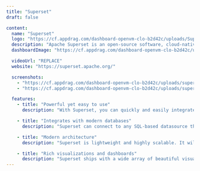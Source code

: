 ```yaml
---
title: "Superset"
draft: false

content:
  name: "Superset"
  logo: "https://cf.appdrag.com/dashboard-openvm-clo-b2d42c/uploads/Superset-logo-0UkA.png"
  description: "Apache Superset is an open-source software, cloud-native application for data exploration and data visualization able to handle data at petabyte scale. It's fast, lightweight, intuitive and loaded with options that make it easy for users of all skillsets to explore and visualize their data, from simple line charts to highly detailed geospatial charts."
  dashboardImage: "https://cf.appdrag.com/dashboard-openvm-clo-b2d42c/uploads/superset-2-SHXc.jpg"

  videoUrl: "REPLACE"
  website: "https://superset.apache.org/"

  screenshots:
    - "https://cf.appdrag.com/dashboard-openvm-clo-b2d42c/uploads/superset-2-SHXc.jpg"
    - "https://cf.appdrag.com/dashboard-openvm-clo-b2d42c/uploads/superset-1-Jssu.jpg"

  features:
    - title: "Powerful yet easy to use"
      description: "With Superset, you can quickly and easily integrate and explore your data, using either the simple no-code viz builder or the state-of-the-art SQL IDE."

    - title: "Integrates with modern databases"
      description: "Superset can connect to any SQL-based datasource through SQLAlchemy, including modern cloud-native databases and engines at petabyte scale."

    - title: "Modern architecture"
      description: "Superset is lightweight and highly scalable. It will leverage the power of your data infrastructure without requiring yet another ingestion layer."

    - title: "Rich visualizations and dashboards"
      description: "Superset ships with a wide array of beautiful visualizations. Its visualization plug-in architecture makes it easy to build custom visualizations that drop directly into Superset."
---
```

